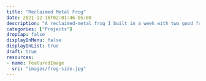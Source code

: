```yaml
---
title: "Reclaimed Metal Frog"
date: 2021-12-16T02:01:46-05:00
description: "A reclaimed-metal frog I built in a week with two good friends."
categories: ["Projects"]
dropCap: false
displayInMenu: false
displayInList: true
draft: true
resources:
- name: featuredImage
  src: "images/frog-side.jpg"
---
```


